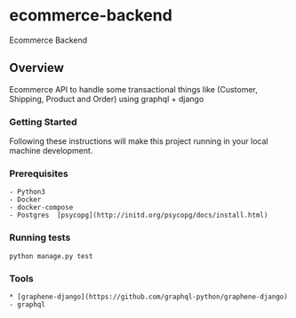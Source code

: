 # ecommerce-backend
Ecommerce Backend

## Overview
Ecommerce API to handle some transactional things like (Customer, Shipping, Product and Order) using graphql + django

### Getting Started
Following these instructions will make this project running in your local machine development.

### Prerequisites

```buildoutcfg
- Python3
- Docker
- docker-compose
- Postgres  [psycopg](http://initd.org/psycopg/docs/install.html)
```

### Running tests

```buildoutcfg
python manage.py test
```

### Tools
```buildoutcfg
* [graphene-django](https://github.com/graphql-python/graphene-django) - graphql
```